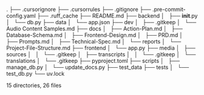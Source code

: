 .
├── .cursorignore
├── .cursorrules
├── .gitignore
├── .pre-commit-config.yaml
├── .ruff_cache
├── README.md
├── backend
│   ├── __init__.py
│   └── db.py
├── data
│   └── app.json
├── dev
│   ├── .gitkeep
│   └── Audio Content Samples.md
├── docs
│   ├── Action-Plan.md
│   ├── Database-Schema.md
│   ├── Frontend-Design.md
│   ├── PRD.md
│   ├── Prompts.md
│   ├── Technical-Spec.md
│   └── reports
│       └── Project-File-Structure.md
├── frontend
│   └── app.py
├── media
│   ├── sources
│   │   └── .gitkeep
│   ├── transcripts
│   │   └── .gitkeep
│   └── translations
│       └── .gitkeep
├── pyproject.toml
├── scripts
│   ├── manage_db.py
│   └── update_docs.py
├── test_data
├── tests
│   └── test_db.py
└── uv.lock

15 directories, 26 files
